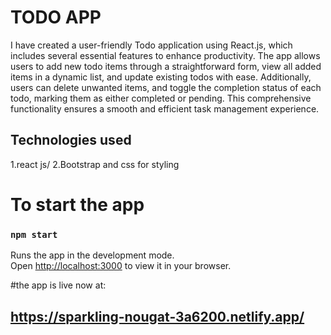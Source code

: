 # TODO APP 

I have created a user-friendly Todo application using React.js, which includes several essential features to enhance productivity. The app allows users to add new todo items through a straightforward form, view all added items in a dynamic list, and update existing todos with ease. Additionally, users can delete unwanted items, and toggle the completion status of each todo, marking them as either completed or pending. This comprehensive functionality ensures a smooth and efficient task management experience.

## Technologies used
1.react js/
2.Bootstrap and css for styling


# To start the app
### `npm start`

Runs the app in the development mode.\
Open [http://localhost:3000](http://localhost:3000) to view it in your browser.


#the app is live now at:
## https://sparkling-nougat-3a6200.netlify.app/



